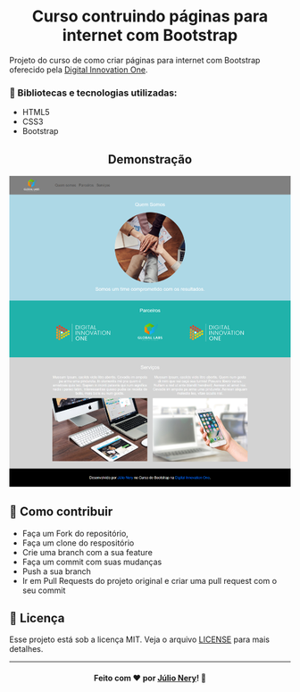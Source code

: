 <h1 align="center">Curso contruindo páginas para internet com Bootstrap</h1>

Projeto do curso de como criar páginas para internet com Bootstrap oferecido pela [Digital Innovation One](https://digitalinnovation.one/sign-up?ref=FBAIQEAO9X "Digital Innovation One").

### :rocket: Bibliotecas e tecnologias utilizadas:
- HTML5
- CSS3
- Bootstrap

<h2 align="center">Demonstração</h2>

![](https://github.com/julionery/docs/blob/master/geral/dio-bootstrap.png?raw=true)

## :link: Como contribuir

- Faça um Fork do repositório,
- Faça um clone do respositório
- Crie uma branch com a sua feature
- Faça um commit com suas mudanças
- Push a sua branch
- Ir em Pull Requests do projeto original e criar uma pull request com o seu commit

## :memo: Licença
Esse projeto está sob a licença MIT. Veja o arquivo [LICENSE](LICENSE) para mais detalhes.

---

<h4 align="center">
    Feito com ❤ por <a href="https://www.linkedin.com/in/julio-nery/" target="_blank">Júlio Nery</a>!
    <g-emoji class="g-emoji" alias="wave" fallback-src="https://github.githubassets.com/images/icons/emoji/unicode/1f44b.png">👋</g-emoji>
</h4>

